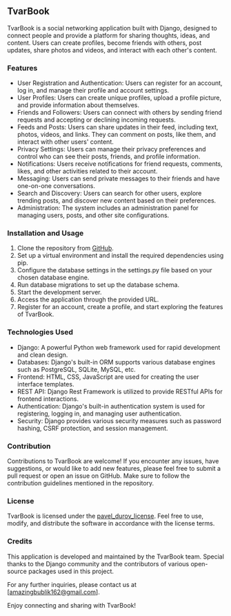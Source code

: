 ## TvarBook

TvarBook is a social networking application built with Django, designed to connect people and provide a platform for sharing thoughts, ideas, and content. Users can create profiles, become friends with others, post updates, share photos and videos, and interact with each other's content.

### Features

- User Registration and Authentication: Users can register for an account, log in, and manage their profile and account settings.
- User Profiles: Users can create unique profiles, upload a profile picture, and provide information about themselves.
- Friends and Followers: Users can connect with others by sending friend requests and accepting or declining incoming requests.
- Feeds and Posts: Users can share updates in their feed, including text, photos, videos, and links. They can comment on posts, like them, and interact with other users' content.
- Privacy Settings: Users can manage their privacy preferences and control who can see their posts, friends, and profile information.
- Notifications: Users receive notifications for friend requests, comments, likes, and other activities related to their account.
- Messaging: Users can send private messages to their friends and have one-on-one conversations.
- Search and Discovery: Users can search for other users, explore trending posts, and discover new content based on their preferences.
- Administration: The system includes an administration panel for managing users, posts, and other site configurations.

### Installation and Usage

1. Clone the repository from [GitHub](https://github.com/TvarBook).
2. Set up a virtual environment and install the required dependencies using pip.
3. Configure the database settings in the settings.py file based on your chosen database engine.
4. Run database migrations to set up the database schema.
5. Start the development server.
6. Access the application through the provided URL.
7. Register for an account, create a profile, and start exploring the features of TvarBook.

### Technologies Used

- Django: A powerful Python web framework used for rapid development and clean design.
- Databases: Django's built-in ORM supports various database engines such as PostgreSQL, SQLite, MySQL, etc.
- Frontend: HTML, CSS, JavaScript are used for creating the user interface templates.
- REST API: Django Rest Framework is utilized to provide RESTful APIs for frontend interactions.
- Authentication: Django's built-in authentication system is used for registering, logging in, and managing user authentication.
- Security: Django provides various security measures such as password hashing, CSRF protection, and session management.

### Contribution

Contributions to TvarBook are welcome! If you encounter any issues, have suggestions, or would like to add new features, please feel free to submit a pull request or open an issue on GitHub. Make sure to follow the contribution guidelines mentioned in the repository.

### License

TvarBook is licensed under the [pavel_durov_license](). Feel free to use, modify, and distribute the software in accordance with the license terms.

### Credits

This application is developed and maintained by the TvarBook team. Special thanks to the Django community and the contributors of various open-source packages used in this project.

For any further inquiries, please contact us at [amazingbublik162@gmail.com].

Enjoy connecting and sharing with TvarBook!
